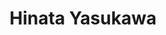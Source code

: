 ---
# Display name
title: Hinata Yasukawa

# Username (this should match the folder name)
authors:
  - yasukawa-hinata

# Is this the primary user of the site?
superuser: false

# Role/position
role: Bachelor's Student (B4)

# D: 10, 9, 8, 7
# M: 6, 5, 4
# B: 3, 2, 1
weight: 2

# Organizations/Affiliations
organizations:
  - name: Shizuoka University
    url: ''

# Short bio
bio: ''

interests: []

# education:
#   courses: []

# Social/Academic Networking
social: []

# Email for Gravatar
email: ''

# Highlight?
highlight_name: false

# User groups
user_groups:
  - Undergraduate Students
  - Students
  - Members
--- 
